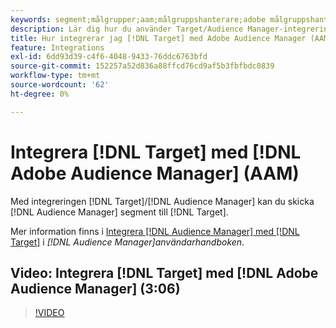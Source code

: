 ```yaml
---
keywords: segment;målgrupper;aam;målgruppshanterare;adobe målgruppshanterare;integrera;integration
description: Lär dig hur du använder Target/Audience Manager-integreringen för att skicka Audience Manager-segment (AAM) till Adobe Target.
title: Hur integrerar jag [!DNL Target] med Adobe Audience Manager (AAM)?
feature: Integrations
exl-id: 6dd93d39-c4f6-4048-9433-76ddc6763bfd
source-git-commit: 152257a52d836a88ffcd76cd9af5b3fbfbdc0839
workflow-type: tm+mt
source-wordcount: '62'
ht-degree: 0%

---
```


# Integrera [!DNL Target] med [!DNL Adobe Audience Manager] (AAM)

Med integreringen [!DNL Target]/[!DNL Audience Manager] kan du skicka [!DNL Audience Manager] segment till [!DNL Target].

Mer information finns i [Integrera [!DNL Audience Manager] med [!DNL Target]](https://experienceleague.adobe.com/docs/audience-manager/user-guide/implementation-integration-guides/integration-other-solutions/aam-target-integration.html?lang=sv-SE) i *[!DNL Audience Manager]användarhandboken*.

## Video: Integrera [!DNL Target] med [!DNL Adobe Audience Manager] (3:06)

>[!VIDEO](https://video.tv.adobe.com/v/35151)

